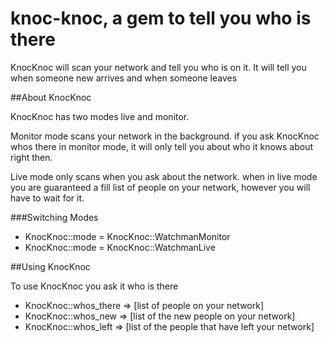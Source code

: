 # knoc-knoc, a gem to tell you who is there

KnocKnoc will scan your network and tell you who is on it.
It will tell you when someone new arrives and when someone leaves

##About KnocKnoc

KnocKnoc has two modes live and monitor. 

Monitor mode scans your network in the background. if you ask KnocKnoc whos there in monitor mode, it will only tell you about who it knows about right then.
 
Live mode only scans when you ask about the network. when in live mode you are guaranteed a fill list of people on your network, however you will have to wait for it.

###Switching Modes

- KnocKnoc::mode = KnocKnoc::WatchmanMonitor
- KnocKnoc::mode = KnocKnoc::WatchmanLive


##Using KnocKnoc

To use KnocKnoc you ask it who is there

- KnocKnoc::whos_there => [list of people on your network]
- KnocKnoc::whos_new => [list of the new people on your network]
- KnocKnoc::whos_left => [list of the people that have left your network]



